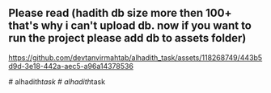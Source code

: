 ## Please read (hadith db size more then 100+ that's why i can't upload db. now if you want to run the project please add db to assets folder)


https://github.com/devtanvirmahtab/alhadith_task/assets/118268749/443b5d9d-3e18-442a-aec5-a96a14378536



#   a l h a d i t h _ t a s k 
 
 #   a l h a d i t h _ t a s k 
 
 
